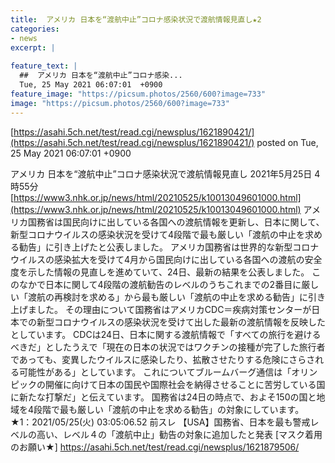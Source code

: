 ```yaml
---
title:  アメリカ 日本を“渡航中止”コロナ感染状況で渡航情報見直し★2  
categories:
- news
excerpt: |
  
feature_text: |
  ##  アメリカ 日本を“渡航中止”コロナ感染...
  Tue, 25 May 2021 06:07:01  +0900
feature_image: "https://picsum.photos/2560/600?image=733"
image: "https://picsum.photos/2560/600?image=733"
---
```


[https://asahi.5ch.net/test/read.cgi/newsplus/1621890421/](https://asahi.5ch.net/test/read.cgi/newsplus/1621890421/)
posted on Tue, 25 May 2021 06:07:01  +0900

<!--more-->

アメリカ 日本を“渡航中止”コロナ感染状況で渡航情報見直し 2021年5月25日 4時55分 [https://www3.nhk.or.jp/news/html/20210525/k10013049601000.html](https://www3.nhk.or.jp/news/html/20210525/k10013049601000.html) アメリカ国務省は国民向けに出している各国への渡航情報を更新し、日本に関して、新型コロナウイルスの感染状況を受けて4段階で最も厳しい「渡航の中止を求める勧告」に引き上げたと公表しました。 アメリカ国務省は世界的な新型コロナウイルスの感染拡大を受けて4月から国民向けに出している各国への渡航の安全度を示した情報の見直しを進めていて、24日、最新の結果を公表しました。 このなかで日本に関して4段階の渡航勧告のレベルのうちこれまでの2番目に厳しい「渡航の再検討を求める」から最も厳しい「渡航の中止を求める勧告」に引き上げました。 その理由について国務省はアメリカCDC＝疾病対策センターが日本での新型コロナウイルスの感染状況を受けて出した最新の渡航情報を反映したとしています。 CDCは24日、日本に関する渡航情報で「すべての旅行を避けるべきだ」としたうえで「現在の日本の状況ではワクチンの接種が完了した旅行者であっても、変異したウイルスに感染したり、拡散させたりする危険にさらされる可能性がある」としています。 これについてブルームバーグ通信は「オリンピックの開催に向けて日本の国民や国際社会を納得させることに苦労している国に新たな打撃だ」と伝えています。 国務省は24日の時点で、およそ150の国と地域を4段階で最も厳しい「渡航の中止を求める勧告」の対象にしています。 ★1：2021/05/25(火) 03:05:06.52 前スレ 【USA】国務省、日本を最も警戒レベルの高い、レベル４の「渡航中止」勧告の対象に追加したと発表 [マスク着用のお願い★] https://asahi.5ch.net/test/read.cgi/newsplus/1621879506/
